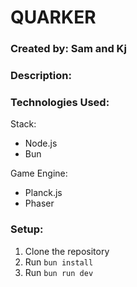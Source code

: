 # QUARKER

### Created by: Sam and Kj

### Description:


### Technologies Used:

Stack:
- Node.js
- Bun


Game Engine:
- Planck.js
- Phaser


### Setup:

1. Clone the repository
2. Run `bun install`
3. Run `bun run dev`






